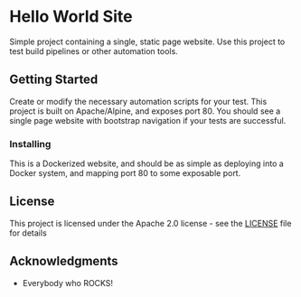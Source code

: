 # Hello World Site

Simple project containing a single, static page website.  Use this project to test build pipelines or other automation tools.

## Getting Started

Create or modify the necessary automation scripts for your test.  This project is built on Apache/Alpine, and exposes port 80.  You should see a single page website with bootstrap navigation if your tests are successful.

### Installing

This is a Dockerized website, and should be as simple as deploying into a Docker system, and mapping port 80 to some exposable port.

## License

This project is licensed under the Apache 2.0 license - see the [LICENSE](LICENSE) file for details

## Acknowledgments

* Everybody who ROCKS!